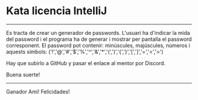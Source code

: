 # Kata licencia IntelliJ 
---
Es tracta de crear un generador de passwords. L'usuari ha d'indicar la mida del password i el programa ha de generar i mostrar per pantalla el password corresponent.
El password pot contenir: minúscules, majúscules, números i aquests símbols:  ('!','@','#','$','%','^','&','*','(',')','{','}','[',']','=','<','>')

Hay que subirlo a GitHub y pasar el enlace al mentor por Discord.

Buena suerte!

---

Ganador Ami! Felicidades!
